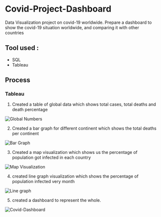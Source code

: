# Covid-Project-Dashboard
Data Visualization project on covid-19 worldwide.
Prepare a dashboard to show the covid-19 situation worldwide, and comparing it with other countries

## Tool used : 
- SQL
- Tableau

## Process

### Tableau

1) Created a table of global data which shows total cases, total deaths and death percentage

![Global Numbers](https://user-images.githubusercontent.com/92750711/159223965-ad4291c4-300e-4568-95b8-94fecaf8e94d.png)


2) Created a bar graph for different continent which shows the total deaths per continent

![Bar Graph](https://user-images.githubusercontent.com/92750711/159221044-b2d71b91-d390-4d5d-8a26-b28686280f31.png)

3) Created a map visualization which shows us the percentage of population got infected in each country

![Map Visualization](https://user-images.githubusercontent.com/92750711/159221019-310fc58c-4093-4709-ae00-833712ce7bc1.png)

4) created line graph visualization which shows the percentage of population infected very month

![Line graph](https://user-images.githubusercontent.com/92750711/159221035-6e4fcde8-208f-4952-9aec-0cdd352e83fd.png)

5) created a dashboard to represent the whole.

![Covid-Dashboard](https://user-images.githubusercontent.com/92750711/159222956-16c169d0-b0eb-46ea-8be3-ac6f3bda8ca4.png)
